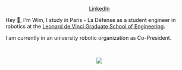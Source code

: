 <p align="center">
  <a href="https://www.linkedin.com/in/wim-poignon-a113aa1b0/?locale=en_US">LinkedIn</a> 
</p>

Hey 👋, I'm Wim, I study in Paris - La Défense as a student engineer in robotics at the [Leonard de Vinci Graduate School of Engineering](https://www.esilv.fr/en/).

I am currently in an university robotic organization as Co-President.


<br>
<p align="center">
  <img src="https://github-readme-stats.vercel.app/api?username=wimausberlin&theme=nord&show_icons=true&count_private=true&theme=merko">
</p>
<br/>
